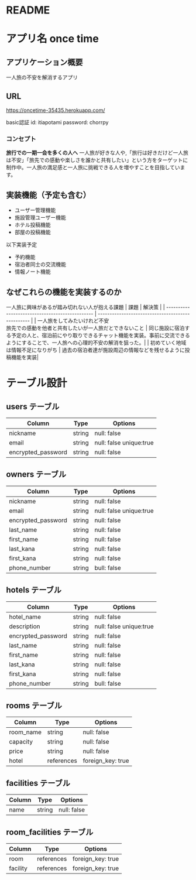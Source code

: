# README

# アプリ名 once time

## アプリケーション概要
一人旅の不安を解消するアプリ
## URL
https://oncetime-35435.herokuapp.com/

basic認証 id: itiapotami    password: chorrpy

### コンセプト
**旅行での一期一会を多くの人へ**
一人旅が好きな人や,「旅行は好きだけど一人旅は不安」「旅先での感動や楽しさを誰かと共有したい」という方をターゲットに制作中。一人旅の満足感と一人旅に挑戦できる人を増やすことを目指しています。

## 実装機能（予定も含む）
- ユーザー管理機能
- 施設管理ユーザー機能
- ホテル投稿機能
- 部屋の投稿機能

以下実装予定
- 予約機能
- 宿泊者同士の交流機能
- 情報ノート機能

## なぜこれらの機能を実装するのか
一人旅に興味があるが踏み切れない人が抱える課題
| 課題                                             | 解決策                                             |
| ----------------------------------------------- | ------------------------------------------------- |
| 一人旅をしてみたいけれど不安<br>旅先での感動を他者と共有したいが一人旅だとできないこと | 同じ施設に宿泊する予定の人と、宿泊前にやり取りできるチャット機能を実装。事前に交流できるようにすることで、一人旅への心理的不安の解消を狙った。|
| 初めていく地域は情報不足になりがち                    | 過去の宿泊者達が施設周辺の情報などを残せるように投稿機能を実装|

# テーブル設計

## users テーブル

| Column               | Type   | Options                  |
| -------------------- | ------ | ------------------------ |
| nickname             | string | null: false              |
| email                | string | null: false  unique:true |
| encrypted_password   | string | null: false              |


## owners テーブル

| Column               | Type   | Options                  |
| -------------------- | ------ | ------------------------ |
| nickname             | string | null: false              |
| email                | string | null: false  unique:true |
| encrypted_password   | string | null: false              |
| last_name            | string | null: false              |
| first_name           | string | null: false              |
| last_kana            | string | null: false              |
| first_kana           | string | null: false              |
| phone_number         | string | bull: false              |

## hotels テーブル

| Column               | Type   | Options                  |
| -------------------- | ------ | ------------------------ |
| hotel_name           | string | null: false              |
| description          | string | null: false  unique:true |
| encrypted_password   | string | null: false              |
| last_name            | string | null: false              |
| first_name           | string | null: false              |
| last_kana            | string | null: false              |
| first_kana           | string | null: false              |
| phone_number         | string | bull: false              |

## rooms テーブル

| Column               | Type        | Options                  |
| -------------------- | ------      | -------------------------|
| room_name            | string      | null: false              |
| capacity             | string      | null: false              |
| price                | string      | null: false              |
| hotel                | references  | foreign_key: true        |


## facilities テーブル

| Column               | Type        | Options                  |
| -------------------- | ------      | -------------------------|
| name                 | string      | null: false              |

## room_facilities テーブル

| Column               | Type        | Options                  |
| -------------------- | ------      | -------------------------|
| room                 | references  | foreign_key: true        |
| facility             | references  | foreign_key: true        |
